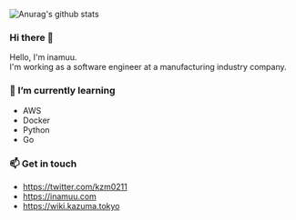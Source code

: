 ![Anurag's github stats](https://github-readme-stats.vercel.app/api?username=inamuu&show_icons=true&theme=radical&count_private=true)  

### Hi there 👋

Hello, I'm inamuu.  
I'm working as a software engineer at a manufacturing industry company.

### 🌱 I’m currently learning

- AWS
- Docker
- Python
- Go

### 📫 Get in touch

- https://twitter.com/kzm0211
- https://inamuu.com
- https://wiki.kazuma.tokyo
